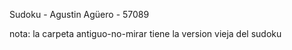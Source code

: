 Sudoku - Agustin Agüero - 57089

nota: la carpeta antiguo-no-mirar tiene la version vieja del sudoku
